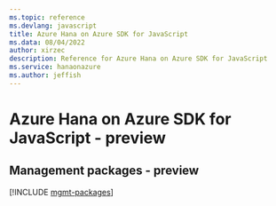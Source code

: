 ```yaml
---
ms.topic: reference
ms.devlang: javascript
title: Azure Hana on Azure SDK for JavaScript
ms.data: 08/04/2022
author: xirzec
description: Reference for Azure Hana on Azure SDK for JavaScript
ms.service: hanaonazure
ms.author: jeffish
---
```

# Azure Hana on Azure SDK for JavaScript - preview

## Management packages - preview
[!INCLUDE [mgmt-packages](hana-on-azure-mgmt-index.md)]